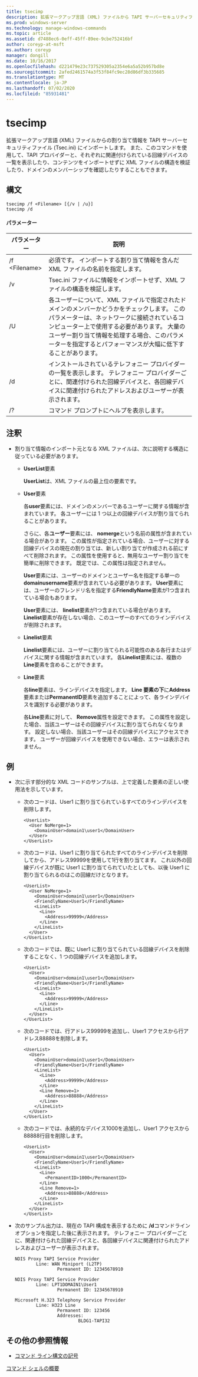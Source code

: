 ```yaml
---
title: tsecimp
description: 拡張マークアップ言語 (XML) ファイルから TAPI サーバーセキュリティファイル (Tsec.ini) に割り当て情報をインポートする tsecimp のリファレンス記事です。
ms.prod: windows-server
ms.technology: manage-windows-commands
ms.topic: article
ms.assetid: d7488ec6-0eff-45ff-89ee-9cbe752416bf
author: coreyp-at-msft
ms.author: coreyp
manager: dongill
ms.date: 10/16/2017
ms.openlocfilehash: d221479e23c737529305a2354e6a5a52b957bd8e
ms.sourcegitcommit: 2afed2461574a3f53f84fc9ec28d86df3b335685
ms.translationtype: MT
ms.contentlocale: ja-JP
ms.lasthandoff: 07/02/2020
ms.locfileid: "85931481"
---
```

# <a name="tsecimp"></a>tsecimp

拡張マークアップ言語 (XML) ファイルからの割り当て情報を TAPI サーバーセキュリティファイル (Tsec.ini) にインポートします。 また、このコマンドを使用して、TAPI プロバイダーと、それぞれに関連付けられている回線デバイスの一覧を表示したり、コンテンツをインポートせずに XML ファイルの構造を検証したり、ドメインのメンバーシップを確認したりすることもできます。

## <a name="syntax"></a>構文

```
tsecimp /f <Filename> [{/v | /u}]
tsecimp /d
```

#### <a name="parameters"></a>パラメーター

|パラメーター|説明|
|---------|-----------|
|/f \<Filename>|必須です。 インポートする割り当て情報を含んだ XML ファイルの名前を指定します。|
|/v|Tsec.ini ファイルに情報をインポートせず、XML ファイルの構造を検証します。|
|/U|各ユーザーについて、XML ファイルで指定されたドメインのメンバーかどうかをチェックします。 このパラメーターは、ネットワークに接続されているコンピューター上で使用する必要があります。 大量のユーザー割り当て情報を処理する場合、このパラメーターを指定するとパフォーマンスが大幅に低下することがあります。|
|/d|インストールされているテレフォニー プロバイダーの一覧を表示します。 テレフォニー プロバイダーごとに、関連付けられた回線デバイスと、各回線デバイスに関連付けられたアドレスおよびユーザーが表示されます。|
|/?|コマンド プロンプトにヘルプを表示します。|

## <a name="remarks"></a>注釈

-   割り当て情報のインポート元となる XML ファイルは、次に説明する構造に従っている必要があります。
    -   **UserList**要素

        **UserList**は、XML ファイルの最上位の要素です。
    -   **User**要素

        各**user**要素には、ドメインのメンバーであるユーザーに関する情報が含まれています。 各ユーザーには 1 つ以上の回線デバイスが割り当てられることがあります。

        さらに、各**ユーザー**要素には、 **nomerge**という名前の属性が含まれている場合があります。 この属性が指定されている場合、ユーザーに対する回線デバイスの現在の割り当ては、新しい割り当てが作成される前にすべて削除されます。 この属性を使用すると、無用なユーザー割り当てを簡単に削除できます。 既定では、この属性は指定されません。

        **User**要素には、ユーザーのドメインとユーザー名を指定する単一の**domainusername**要素が含まれている必要があります。 **User**要素には、ユーザーのフレンドリ名を指定する**FriendlyName**要素が1つ含まれている場合もあります。

        **User**要素には、 **linelist**要素が1つ含まれている場合があります。 **Linelist**要素が存在しない場合、このユーザーのすべてのラインデバイスが削除されます。
    -   **Linelist**要素

        **Linelist**要素には、ユーザーに割り当てられる可能性のある各行またはデバイスに関する情報が含まれています。 各**Linelist**要素には、複数の**Line**要素を含めることができます。
    -   **Line**要素

        各**line**要素は、ラインデバイスを指定します。 **Line 要素の下**に**Address**要素または**PermanentID**要素を追加することによって、各ラインデバイスを識別する必要があります。

        各**Line**要素に対して、 **Remove**属性を設定できます。 この属性を設定した場合、当該ユーザーはその回線デバイスに割り当てられなくなります。 設定しない場合、当該ユーザーはその回線デバイスにアクセスできます。 ユーザーが回線デバイスを使用できない場合、エラーは表示されません。

## <a name="examples"></a>例
- 次に示す部分的な XML コードのサンプルは、上で定義した要素の正しい使用法を示しています。
  - 次のコードは、User1 に割り当てられているすべてのラインデバイスを削除します。
    ```
    <UserList>
      <User NoMerge=1>
        <DomainUser>domain1\user1</DomainUser>
      </User>
    </UserList>
    ```
  - 次のコードは、User1 に割り当てられたすべてのラインデバイスを削除してから、アドレス99999を使用して1行を割り当てます。 これ以外の回線デバイスが既に User1 に割り当てられていたとしても、以後 User1 に割り当てられるのはこの回線だけとなります。
    ```
    <UserList>
      <User NoMerge=1>
        <DomainUser>domain1\user1</DomainUser>
        <FriendlyName>User1</FriendlyName>
        <LineList>
          <Line>
            <Address>99999</Address>
          </Line>
        </LineList>
      </User>
    </UserList>
    ```
  - 次のコードでは、既に User1 に割り当てられている回線デバイスを削除することなく、1 つの回線デバイスを追加します。
    ```
    <UserList>
      <User>
        <DomainUser>domain1\user1</DomainUser>
        <FriendlyName>User1</FriendlyName>
        <LineList>
          <Line>
            <Address>99999</Address>
          </Line>
        </LineList>
      </User>
    </UserList>
    ```
  - 次のコードでは、行アドレス99999を追加し、User1 アクセスから行アドレス88888を削除します。
    ```
    <UserList>
      <User>
        <DomainUser>domain1\user1</DomainUser>
        <FriendlyName>User1</FriendlyName>
        <LineList>
          <Line>
            <Address>99999</Address>
          </Line>
          <Line Remove=1>
            <Address>88888</Address>
          </Line>
        </LineList>
      </User>
    </UserList>
    ```
  - 次のコードでは、永続的なデバイス1000を追加し、User1 アクセスから88888行目を削除します。
    ```
    <UserList>
      <User>
        <DomainUser>domain1\user1</DomainUser>
        <FriendlyName>User1</FriendlyName>
        <LineList>
          <Line>
            <PermanentID>1000</PermanentID>
          </Line>
          <Line Remove=1>
            <Address>88888</Address>
          </Line>
        </LineList>
      </User>
    </UserList>
    ```

-   次のサンプル出力は、現在の TAPI 構成を表示するために **/d**コマンドラインオプションを指定した後に表示されます。 テレフォニー プロバイダーごとに、関連付けられた回線デバイスと、各回線デバイスに関連付けられたアドレスおよびユーザーが表示されます。
    ```
    NDIS Proxy TAPI Service Provider
            Line: WAN Miniport (L2TP)
                    Permanent ID: 12345678910

    NDIS Proxy TAPI Service Provider
            Line: LPT1DOMAIN1\User1
                    Permanent ID: 12345678910

    Microsoft H.323 Telephony Service Provider
            Line: H323 Line
                    Permanent ID: 123456
                    Addresses:
                            BLDG1-TAPI32

    ```

## <a name="additional-references"></a>その他の参照情報

- [コマンド ライン構文の記号](command-line-syntax-key.md)

[コマンド シェルの概要](https://technet.microsoft.com/library/cc737438(v=ws.10).aspx)
